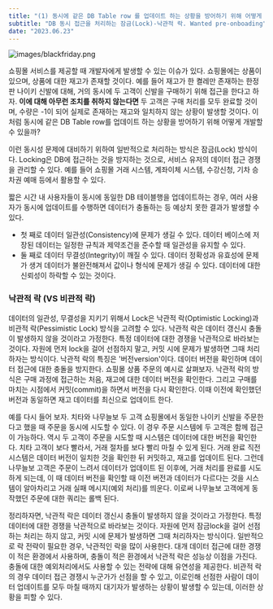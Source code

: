 ```yaml
---
title: "(1) 동시에 같은 DB Table row 를 업데이트 하는 상황을 방어하기 위해 어떻게 개발하실 건지 설명해보기"
subtitle: "DB 동시 접근을 처리하는 잠금(Lock)-낙관적 락. Wanted pre-onboading"
date: "2023.06.23"
---
```

![images/blackfriday.png](https://img1.daumcdn.net/thumb/R1280x0/?scode=mtistory2&fname=https%3A%2F%2Fblog.kakaocdn.net%2Fdn%2FboDrv1%2Fbtsk8nnytDb%2FNEqUkKMMlVHEsG9geBeYS0%2Fimg.webp)

쇼핑몰 서비스를 제공할 때 개발자에게 발생할 수 있는 이슈가 있다. 쇼핑몰에는 상품이 있으며, 상품에 대한 재고가 존재할 것이다. 예를 들어 재고가 한 켤레만 존재하는 한정판 나이키 신발에 대해, 거의 동시에 두 고객이 신발을 구매하기 위해 접근을 한다고 하자. **이에 대해 아무런 조치를 취하지 않는다면** 두 고객은 구매 처리를 모두 완료할 것이며, 수량은 -1이 되어 실제로 존재하는 재고와 일치하지 않는 상황이 발생할 것이다. 이처럼 동시에 같은 DB Table row를 업데이트 하는 상황을 방어하기 위해 어떻게 개발할 수 있을까?

이런 동시성 문제에 대비하기 위하여 일반적으로 처리하는 방식은 잠금(Lock) 방식이다. Locking은 DB에 접근하는 것을 방지하는 것으로, 서비스 유저의 데이터 접근 경쟁을 관리할 수 있다. 예를 들어 쇼핑몰 거래 시스템, 계좌이체 시스템, 수강신청, 기차 승차권 예매 등에서 활용할 수 있다.

짧은 시간 내 사용자들이 동시에 동일한 DB 테이블행을 업데이트하는 경우, 여러 사용자가 동시에 업데이트를 수행하면 데이터가 충돌하는 등 예상치 못한 결과가 발생할 수 있다. 
- 첫 째로 데이터 일관성(Consistency)에 문제가 생길 수 있다. 데이터 베이스에 저장된 데이터는 일정한 규칙과 제약조건을 준수할 때 일관성을 유지할 수 있다. 
- 둘 째로 데이터 무결성(Integrity)이 깨질 수 있다. 데이터 정확성과 유효성에 문제가 생겨 데이터가 불완전해져서 값이나 형식에 문제가 생길 수 있다. 데이터에 대한 신뢰성이 하락할 수 있는 것이다.

### 낙관적 락  (VS 비관적 락)
데이터의 일관성, 무결성을 지키기 위해서 Lock은 낙관적 락(Optimistic Locking)과 비관적 락(Pessimistic Lock) 방식을 고려할 수 있다. 낙관적 락은 데이터 갱신시 충돌이 발생하지 않을 것이라고 가정한다. 특정 데이터에 대한 경쟁을 낙관적으로 바라보는 것이다. 자원에 먼저 lock을 걸어 선점하지 말고, 커밋 시에 문제가 발생하면 그때 처리하자는 방식이다. 낙관적 락의 특징은 '버전version'이다. 데이터 버전을 확인하며 데이터 접근에 대한 충돌을 방지한다. 쇼핑몰 상품 주문의 예시로 살펴보자. 낙관적 락의 방식은 구매 과정에 접근하는 처음, 재고에 대한 데이터 버전을 확인한다. 그리고 구매를 마치는 시점에서 커밋(commit)을 하면서 버전을 다시 확인한다. 이때 이전에 확인했던 버전과 동일하면 재고 데이터를 최신으로 업데이트 한다. 

예를 다시 들어 보자. 치타와 나무늘보 두 고객 쇼핑몰에서 동일한 나이키 신발을 주문한다고 했을 때 주문을 동시에 시도할 수 있다. 이 경우 주문 시스템에 두 고객은 함께 접근이 가능하다. 역시 두 고객이 주문을 시도할 때 시스템은 데이터에 대한 버전을 확인한다. 치타 고객이 보다 빨라서, 거래 절차를 보다 빨리 마칠 수 있게 된다. 거래 완료 직전 시스템은 데이터 버전이 일치한 것을 확인한 뒤 커밋하고, 재고를 업데이트 된다. 그런데 나무늘보 고객은 주문이 느려서 데이터가 업데이트 된 이후에, 거래 처리를 완료를 시도하게 되는데, 이 때 데이터 버전을 확인할 때 이전 버전과 데이터가 다르다는 것을 시스템이 알아차리고 거래 실패 메시지(예외 처리)를 띄운다. 이로써 나무늘보 고객에게 동작했던 주문에 대한 쿼리는 롤백 된다.

정리하자면, 낙관적 락은 데이터 갱신시 충돌이 발생하지 않을 것이라고 가정한다. 특정 데이터에 대한 경쟁을 낙관적으로 바라보는 것이다. 자원에 먼저 잠금lock을 걸어 선점하는 처리는 하지 않고, 커밋 시에 문제가 발생하면 그때 처리하자는 방식이다. 일반적으로 락 전략이 필요한 경우, 낙관적인 락을 많이 사용한다. 대개 데이터 접근에 대한 경쟁이 적은 환경에서 사용하며, 충돌이 적은 환경에서 낙관적 락은 성능상 이점을 가진다. 충돌에 대한 예외처리에서도 사용할 수 있는 전략에 대해 유연성을 제공한다. 비관적 락의 경우 데이터 접근 경쟁시 누군가가 선점을 할 수 있고, 이로인해 선점한 사람이 데이터 업데이트를 모두 마칠 때까지 대기자가 발생하는 상황이 발생할 수 있는데, 이러한 상황을 피할 수 있다.
